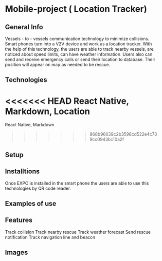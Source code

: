 # Mobile-project (<!--strong--> **Location Tracker**)
## General Info
Vessels - to - vessels communication technology to minimize collisions. Smart phones turn into a V2V device and work as a location tracker. With the help of this technology, the users are able to track nearby vessels, are noticed about speed limits, can have weather information. Users also can send and receive emergency calls or send their location to database. Their position will appear on map as needed to be rescue.

## Technologies
<<<<<<< HEAD
React Native, Markdown, Location
=======
React Native, Markdown
>>>>>>> 868b96039c2b3598cd522e4c709cc0943bc10a2f

## Setup

## Installtions
Once EXPO is installed in the smart phone the users are able to use this technologies by QR code reader.

## Examples of use

## Features
Track collision
Track nearby rescue
Track weather forecast
Send rescue notification
Track navigation line and beacon


## Images
